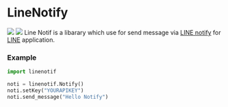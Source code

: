 # LineNotify
![](https://img.shields.io/badge/python-3.9-blue.svg) ![](https://badge.fury.io/py/linenotif.svg)
Line Notif is a libarary which use for send message via [LINE notify](https://notify-bot.line.me/th/) for [LINE](https://line.me/th/) application.

### Example
```python
import linenotif

noti = linenotif.Notify()
noti.setKey("YOURAPIKEY")
noti.send_message("Hello Notify")
```
